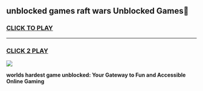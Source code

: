 
## unblocked games raft wars Unblocked Games👋
<h3>
<a href="https://premium.freeplayer.one?title=unblocked_games_raft_wars&ref=16F">CLICK TO PLAY</a></h3>
<hr>

<h3>
<a href="https://premium.freeplayer.one?title=unblocked_games_raft_wars&ref=16F">CLICK 2 PLAY</a>
  
</h3>

<a href="https://premium.freeplayer.one?title=unblocked_games_raft_wars&ref=16F/"><img src="https://clearcache.store/games.png"></a>


**worlds hardest game unblocked: Your Gateway to Fun and Accessible Online Gaming**

